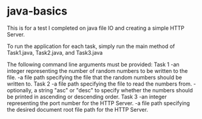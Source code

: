 # java-basics
This is for a test I completed on java file IO and creating a simple HTTP Server. 

To run the application for each task, simply run the main method of Task1.java, Task2.java, and Task3.java

The following command line arguments must be provided:
Task 1
  -an integer representing the number of random numbers to be written to the file. 
  -a file path specifying the file that the random numbers should be written to. 
Task 2
  -a file path specifying the file to read the numbers from.
  -optionally, a string "asc" or "desc" to specify whether the numbers should be printed in ascending or descending order.
Task 3
  -an integer representing the port number for the HTTP Server. 
  -a file path specifying the desired document root file path for the HTTP Server. 
